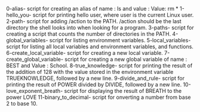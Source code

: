 0-alias- script for creating an alias of name : ls and value : Value: rm *
1-hello_you- script for printing hello user, where user is the current Linux user.
2-path- script for adding /action to the PATH. /action should be the last directory the shell looks into when looking for a program.
3-paths- script for creating a script that counts the number of directories in the PATH.
4-global_variables- script for listing environment variables.
5-local_variables- script for listing all local variables and environment variables, and functions.
6-create_local_variable- script for creating a new local variable.
7-create_global_variable- script for creating a new global variable of name : BEST and Value : School.
8-true_knowledge- script for printing the result of the addition of 128 with the value stored in the environment variable TRUEKNOWLEDGE, followed by a new line.
9-divide_and_rule- script for printing the result of POWER divided by DIVIDE, followed by a new line.
10-love_exponent_breath- script for displaying the result of BREATH to the power LOVE
11-binary_to_decimal- script for onverting a number from base 2 to base 10.

